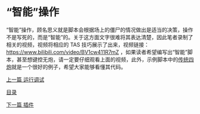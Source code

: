 <!--
 * @Coding: utf-8
 * @Author: vector-wlc
 * @Date: 2021-09-25 22:16:16
 * @Description: 
-->

# “智能”操作

“智能”操作，顾名思义就是脚本会根据场上的僵尸的情况做出是适当的决策，操作不是写死的，而是“智能”的。关于这方面文字很难将其表达清楚，因此笔者录制了相关的视频，视频将相应的 TAS 技巧展示了出来，视频链接：https://www.bilibili.com/video/BV1cw411R7mZ ，如果读者希望编写出“智能”脚本，甚至想键控无炮，请一定要仔细观看上面的视频，此外，示例脚本中的[传统四炮](https://gitee.com/vector-wlc/AsmVsZombies/blob/master/script/210820/PEChuanTong4.cpp)就是一个很好的例子，希望大家能够看懂其代码。

[上一篇 运行调试](./debug.md)

[目录](../catalogue.md)

[下一篇 插件](./extension.md)
